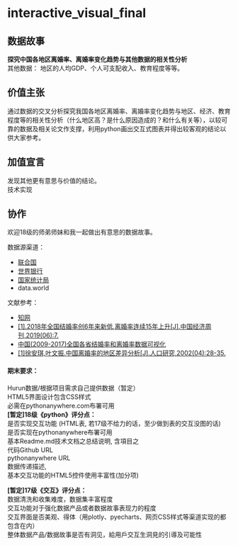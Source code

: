 # interactive_visual_final   
## 数据故事    
**探究中国各地区离婚率、离婚率变化趋势与其他数据的相关性分析**   
其他数据：
地区的人均GDP、个人可支配收入、教育程度等等。

## 价值主张     
通过数据的交叉分析探究我国各地区离婚率、离婚率变化趋势与地区、经济、教育程度等的相关性分析（什么地区高？是什么原因造成的？和什么有关等），以较可靠的数据及相关论文作支撑，利用python画出交互式图表并得出较客观的结论以供大家参考。   

## 加值宣言   
发现其他更有意思与价值的结论。  
技术实现   


## 协作      
欢迎18级的师弟师妹和我一起做出有意思的数据故事。     

数据源渠道：     
- [联合国](https://population.un.org/wpp/Download/Standard/Population/)    
- [世界银行](https://data.worldbank.org.cn/indicator?tab=all)    
- [国家统计局](http://www.stats.gov.cn/)   
- data.world  

文献参考：   
- [知网](https://www.cnki.net/)   
- [
[1].2018年全国结婚率创6年来新低,离婚率连续15年上升[J].中国经济周刊,2019(06):7.](https://kns.cnki.net/KCMS/detail/detail.aspx?dbcode=CJFQ&dbname=CJFDLAST2019&filename=JJZK201906003&v=MTE3NDJDVVJMT2VaZWRxRkN2aFVMdlBMeWZSWmJHNEg5ak1xWTlGWjRSOGVYMUx1eFlTN0RoMVQzcVRyV00xRnI=)
- [中国(2009-2017)全国各省结婚率和离婚率数据可视化](https://www.cnblogs.com/zhichun/p/11516268.html)   
- [
[1]徐安琪,叶文振.中国离婚率的地区差异分析[J].人口研究,2002(04):28-35.
](https://kns.cnki.net/KCMS/detail/detail.aspx?dbcode=CMFD&dbname=CMFD2012&filename=1011280954.nh&v=MDIyNTMzcVRyV00xRnJDVVJMT2VaZWRxRkNya1ViM01WRjI2SDdHd0h0akpxNUViUElSOGVYMUx1eFlTN0RoMVQ=)

#### 期末要求：   
Hurun数据/根据项目需求自己提供数据（暂定）   
HTML5界面设计包含CSS样式   
必需在pythonanywhere.com布署可用   
**[暂定]18级《python》评分点：**   
是否实现交互功能 (HTML表, 若17级不给力的话，至少做到表的交互没图的话)   
是否实现在pythonanywhere布署可用   
基本Readme.md技术文档之总结说明, 含項目之   
代码Github URL   
pythonanywhere URL   
数据传递描述,    
基本交互功能的HTML5控件使用丰富性(加分项)   

**[暂定]17级《交互》评分点：**   
数据清洗和收集难度，数据集丰富程度   
交互功能对于强化数据产品或者数据故事表现力的程度   
交互界面是否美观、得体（用plotly、pyecharts、网页CSS样式等渠道实现的都包含在内）   
整体数据产品/数据故事是否有洞见，給用戶交互生洞見的引導及可能性   
